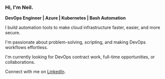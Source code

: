 
### Hi, I'm Neil.

**DevOps Engineer | Azure | Kubernetes | Bash Automation**

I build automation tools to make cloud infrastructure faster, easier, and more secure.  

I'm passionate about problem-solving, scripting, and making DevOps workflows effortless.  

I'm currently looking for DevOps contract work, full-time opportunities, or collaborations.  

Connect with me on [LinkedIn](https://www.linkedin.com/in/neilrsimon).  

<!-- Check out my [Azure Automation Scripts](https://github.com/azure-k8s-bash-toolkit).  -->

